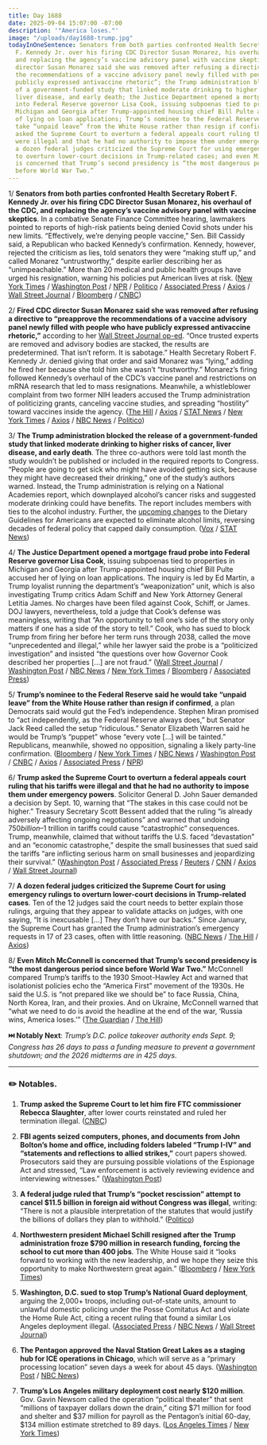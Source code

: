 ```yaml
---
title: Day 1688
date: 2025-09-04 15:07:00 -07:00
description: '"America loses."'
image: "/uploads/day1688-trump.jpg"
todayInOneSentence: Senators from both parties confronted Health Secretary Robert
  F. Kennedy Jr. over his firing CDC Director Susan Monarez, his overhaul of the CDC,
  and replacing the agency’s vaccine advisory panel with vaccine skeptics; fired CDC
  director Susan Monarez said she was removed after refusing a directive to “preapprove
  the recommendations of a vaccine advisory panel newly filled with people who have
  publicly expressed antivaccine rhetoric”; the Trump administration blocked the release
  of a government-funded study that linked moderate drinking to higher risks of cancer,
  liver disease, and early death; the Justice Department opened a mortgage fraud probe
  into Federal Reserve governor Lisa Cook, issuing subpoenas tied to properties in
  Michigan and Georgia after Trump-appointed housing chief Bill Pulte accused her
  of lying on loan applications; Trump’s nominee to the Federal Reserve said he would
  take “unpaid leave” from the White House rather than resign if confirmed; Trump
  asked the Supreme Court to overturn a federal appeals court ruling that his tariffs
  were illegal and that he had no authority to impose them under emergency powers;
  a dozen federal judges criticized the Supreme Court for using emergency rulings
  to overturn lower-court decisions in Trump-related cases; and even Mitch McConnell
  is concerned that Trump’s second presidency is “the most dangerous period since
  before World War Two.”
---
```


1/ **Senators from both parties confronted Health Secretary Robert F. Kennedy Jr. over his firing CDC Director Susan Monarez, his overhaul of the CDC, and replacing the agency’s vaccine advisory panel with vaccine skeptics**. In a combative Senate Finance Committee hearing, lawmakers pointed to reports of high-risk patients being denied Covid shots under his new limits. “Effectively, we’re denying people vaccine,” Sen. Bill Cassidy said, a Republican who backed Kennedy’s confirmation. Kennedy, however, rejected the criticism as lies, told senators they were “making stuff up,” and called Monarez “untrustworthy,” despite earlier describing her as “unimpeachable.” More than 20 medical and public health groups have urged his resignation, warning his policies put American lives at risk. ([New York Times](https://www.nytimes.com/2025/09/04/health/rfk-jr-senate-hearing-takeaways.html) / [Washington Post](https://www.washingtonpost.com/health/2025/09/04/rfk-jr-vaccines-cdc-senate-hearing/) / [NPR](https://www.npr.org/sections/shots-health-news/2025/09/04/nx-s1-5528966/rfk-kennedy-hearing-covid-vaccines-cdc) / [Politico](https://www.politico.com/live-updates/2025/09/04/congress/gop-discontent-with-rfk-jr-is-growing-00544549) / [Associated Press](https://apnews.com/article/kennedy-senate-cdc-3a5a090fc9d9f547377203fe5c61ffa2) / [Axios](https://www.axios.com/2025/09/04/rfk-jr-senate-hearing-cdc-firings-covid-vaccine) / [Wall Street Journal](https://www.wsj.com/politics/policy/rfk-jr-cdc-changes-future-e11f8b43) / [Bloomberg](https://www.bloomberg.com/news/articles/2025-09-04/rfk-jr-will-face-skeptical-senators-who-are-walking-fine-lines) / [CNBC](https://www.cnbc.com/2025/09/04/rfk-jr-spreads-vaccine-misinformation-during-congressional-testimony.html))

2/ **Fired CDC director Susan Monarez said she was removed after refusing a directive to “preapprove the recommendations of a vaccine advisory panel newly filled with people who have publicly expressed antivaccine rhetoric,”** according to her [Wall Street Journal op-ed](https://www.wsj.com/opinion/robert-f-kennedy-jr-the-cdc-and-me-b4ca2eaa). “Once trusted experts are removed and advisory bodies are stacked, the results are predetermined. That isn’t reform. It is sabotage.”  Health Secretary Robert F. Kennedy Jr. denied giving that order and said Monarez was “lying,” adding he fired her because she told him she wasn’t “trustworthy.” Monarez’s firing followed Kennedy’s overhaul of the CDC’s vaccine panel and restrictions on mRNA research that led to mass resignations. Meanwhile, a whistleblower complaint from two former NIH leaders accused the Trump administration of politicizing grants, canceling vaccine studies, and spreading “hostility” toward vaccines inside the agency. ([The Hill](https://thehill.com/policy/healthcare/5485882-monarez-fired-cdc-director-rfk-sabotage/) / [Axios](https://www.axios.com/2025/09/04/rfk-jr-cdc-director-vaccine-panel-lied) / [STAT News](https://www.statnews.com/2025/09/04/hhs-cdc-rfk-susan-monarez-firing-senate-finance-hearing/) / [New York Times](https://www.nytimes.com/2025/09/04/health/nih-whistle-blower-complaints-vaccines-trump.html) / [Axios](https://www.axios.com/2025/09/04/cdc-director-susan-monarez-rfk-wsj-oped) / [NBC News](https://www.nbcnews.com/health/health-news/ousted-cdc-chief-warns-rfk-jr-politicizing-public-health-rcna229028) / [Politico](https://www.politico.com/live-updates/2025/09/04/congress/rfk-jr-lays-out-version-of-the-events-leading-to-cdc-directors-firing-00544655))

3/ **The Trump administration blocked the release of a government-funded study that linked moderate drinking to higher risks of cancer, liver disease, and early death**. The three co-authors were told last month the study wouldn’t be published or included in the required reports to Congress. “People are going to get sick who might have avoided getting sick, because they might have decreased their drinking,” one of the study’s authors warned. Instead, the Trump administration is relying on a National Academies report, which downplayed alcohol’s cancer risks and suggested moderate drinking could have benefits. The report includes members with ties to the alcohol industry. Further, the [upcoming changes](https://www.reuters.com/business/healthcare-pharmaceuticals/us-drop-guidance-limit-alcohol-one-or-two-drinks-per-day-sources-say-2025-06-18/) to the Dietary Guidelines for Americans are expected to eliminate alcohol limits, reversing decades of federal policy that capped daily consumption. ([Vox](https://www.vox.com/health/460086/rfk-jr-trump-maha-cancer-alcohol-study-health) / [STAT News](https://www.statnews.com/2025/09/04/federal-alcohol-health-study-not-released-dietary-guidelines/))

4/ **The Justice Department opened a mortgage fraud probe into Federal Reserve governor Lisa Cook**, issuing subpoenas tied to properties in Michigan and Georgia after Trump-appointed housing chief Bill Pulte accused her of lying on loan applications. The inquiry is led by Ed Martin, a Trump loyalist running the department’s “weaponization” unit, which is also investigating Trump critics Adam Schiff and New York Attorney General Letitia James. No charges have been filed against Cook, Schiff, or James. DOJ lawyers, nevertheless, told a judge that Cook’s defense was meaningless, writing that “An opportunity to tell one’s side of the story only matters if one has a side of the story to tell.” Cook, who has sued to block Trump from firing her before her term runs through 2038, called the move “unprecedented and illegal,” while her lawyer said the probe is a “politicized investigation” and insisted “the questions over how Governor Cook described her properties [...] are not fraud.” ([Wall Street Journal](https://www.wsj.com/politics/policy/lisa-cook-justice-department-probe-e7e801a6) / [Washington Post](https://www.washingtonpost.com/business/2025/09/04/cook-trump-fed-fight-lisa-cook/) / [NBC News](https://www.nbcnews.com/politics/justice-department/justice-department-lisa-cook-investigation-rcna229061) / [New York Times](https://www.nytimes.com/2025/09/04/us/politics/lisa-cook-trump-fed-governor-justice-dept.html) / [Bloomberg](https://www.bloomberg.com/news/articles/2025-09-04/justice-department-opens-criminal-probe-of-lisa-cook-mortgages) / [Associated Press](https://apnews.com/article/federal-reserve-trump-cook-8c81cf9978f5ca33304753e875355a80))

5/ **Trump’s nominee to the Federal Reserve said he would take “unpaid leave” from the White House rather than resign if confirmed**, a plan Democrats said would gut the Fed’s independence. Stephen Miran promised to “act independently, as the Federal Reserve always does,” but Senator Jack Reed called the setup “ridiculous.” Senator Elizabeth Warren said he would be Trump’s “puppet” whose “every vote [...] will be tainted.” Republicans, meanwhile, showed no opposition, signaling a likely party-line confirmation. ([Bloomberg](https://www.bloomberg.com/news/articles/2025-09-04/trump-s-fed-pick-lauds-importance-of-independence-at-hearing) / [New York Times](https://www.nytimes.com/2025/09/04/business/stephen-miran-federal-reserve-trump.html) / [NBC News](https://www.nbcnews.com/politics/white-house/trump-stephen-miran-federal-reserve-senate-hearing-resign-white-house-rcna229099) / [Washington Post](https://www.washingtonpost.com/business/2025/09/04/stephen-miran-white-house-federal-reserve/) / [CNBC](https://www.cnbc.com/2025/09/04/stephen-miran-says-hell-take-unpaid-leave-from-white-house-job-while-serving-as-fed-governor.html) / [Axios](https://www.axios.com/2025/09/04/miran-fed-trump-senate-confirmation) / [Associated Press](https://apnews.com/article/federal-reserve-trump-miran-independence-powell-4b1e7a52e6f943de392a32b1ae10a5d7) / [NPR](https://www.npr.org/2025/09/04/nx-s1-5526956/senate-federal-reserve-trump-stephen-miran))

6/ **Trump asked the Supreme Court to overturn a federal appeals court ruling that his tariffs were illegal and that he had no authority to impose them under emergency powers**. Solicitor General D. John Sauer demanded a decision by Sept. 10, warning that “The stakes in this case could not be higher.” Treasury Secretary Scott Bessent added that the ruling “is already adversely affecting ongoing negotiations” and warned that undoing $750 billion–$1 trillion in tariffs could cause “catastrophic” consequences. Trump, meanwhile, claimed that without tariffs the U.S. faced “devastation” and an “economic catastrophe,” despite the small businesses that sued said the tariffs “are inflicting serious harm on small businesses and jeopardizing their survival.” ([Washington Post](https://www.washingtonpost.com/politics/2025/09/04/tariffs-trump-supreme-court-appeal/) / [Associated Press](https://apnews.com/article/trump-tariffs-supreme-court-emergency-powers-9e235d6a29ceaa6174510970e6c68afe) / [Reuters](https://www.reuters.com/legal/government/us-supreme-court-poised-resolve-clashes-over-trumps-power-2025-09-04/) / [CNN](https://www.cnn.com/2025/09/03/politics/trump-tariffs-supreme-court) / [Axios](https://www.axios.com/2025/09/02/trump-tariffs-economy-disaster) / [Wall Street Journal](https://www.wsj.com/politics/policy/trump-administration-seeks-swift-supreme-court-review-on-tariffs-5e71b4d9))

7/ **A dozen federal judges criticized the Supreme Court for using emergency rulings to overturn lower-court decisions in Trump-related cases**. Ten of the 12 judges said the court needs to better explain those rulings, arguing that they appear to validate attacks on judges, with one saying, “It is inexcusable [...] They don’t have our backs.” Since January, the Supreme Court has granted the Trump administration’s emergency requests in 17 of 23 cases, often with little reasoning. ([NBC News](https://www.nbcnews.com/politics/supreme-court/supreme-court-trump-cases-federal-judges-criticize-rcna221775) / [The Hill](https://thehill.com/homenews/administration/5485867-federal-judges-trump-cases/) / [Axios](https://www.axios.com/2025/09/04/federal-judges-criticize-supreme-court-trump-calvinball))

8/ **Even Mitch McConnell is concerned that Trump’s second presidency is “the most dangerous period since before World War Two.”** McConnell compared Trump’s tariffs to the 1930 Smoot-Hawley Act and warned that isolationist policies echo the “America First” movement of the 1930s. He said the U.S. is “not prepared like we should be” to face Russia, China, North Korea, Iran, and their proxies. And on Ukraine, McConnell warned that “what we need to do is avoid the headline at the end of the war, ‘Russia wins, America loses.’” ([The Guardian](https://www.theguardian.com/us-news/2025/sep/04/trump-dangerous-period-mitch-mcconnell) / [The Hill](https://thehill.com/homenews/senate/5485147-mcconnell-theres-certain-similarities-right-now-to-the-30s/))

**⏭️ Notably Next**: *Trump’s D.C. police takeover authority ends Sept. 9; Congress has 26 days to pass a funding measure to prevent a government shutdown; and the 2026 midterms are in 425 days*. 

---

### ✏️ Notables.

1. **Trump asked the Supreme Court to let him fire FTC commissioner Rebecca Slaughter**, after lower courts reinstated and ruled her termination illegal. ([CNBC](https://www.cnbc.com/2025/09/04/trump-supreme-court-federal-trade-commission-slaughter.html))

2. **FBI agents seized computers, phones, and documents from John Bolton’s home and office, including folders labeled “Trump I-IV” and “statements and reflections to allied strikes,”** court papers showed. Prosecutors said they are pursuing possible violations of the Espionage Act and stressed, “Law enforcement is actively reviewing evidence and interviewing witnesses.” ([Washington Post](https://www.washingtonpost.com/national-security/2025/09/04/trump-bolton-search-classified-documents-national-security/))

3. **A federal judge ruled that Trump’s “pocket rescission” attempt to cancel $11.5 billion in foreign aid without Congress was illegal**, writing: “There is not a plausible interpretation of the statutes that would justify the billions of dollars they plan to withhold.” ([Politico](https://www.politico.com/live-updates/2025/09/04/congress/judge-rules-white-house-pocket-rescission-gambit-is-illegal-00544892))

4. **Northwestern president Michael Schill resigned after the Trump administration froze $790 million in research funding, forcing the school to cut more than 400 jobs**. The White House said it “looks forward to working with the new leadership, and we hope they seize this opportunity to make Northwestern great again.” ([Bloomberg](https://www.bloomberg.com/news/articles/2025-09-04/northwestern-president-resigns-as-university-battles-white-house) / [New York Times](https://www.nytimes.com/2025/09/04/us/northwestern-president-resigns.html))

5. **Washington, D.C. sued to stop Trump’s National Guard deployment**, arguing the 2,000+ troops, including out-of-state units, amount to unlawful domestic policing under the Posse Comitatus Act and violate the Home Rule Act, citing a recent ruling that found a similar Los Angeles deployment illegal. ([Associated Press](https://apnews.com/article/washington-dc-trump-federal-takeover-national-guard-lawsuit-f2f76ef685676ee0d3bbd81496c74f2e) / [NBC News](https://www.nbcnews.com/politics/politics-news/dc-sues-trump-administration-illegal-deployment-national-guard-rcna228913) / [Wall Street Journal](https://www.wsj.com/us-news/law/d-c-attorney-general-sues-to-stop-trumps-national-guard-deployment-7d823c5f))

6. **The Pentagon approved the Naval Station Great Lakes as a staging hub for ICE operations in Chicago**, which will serve as a “primary processing location” seven days a week for about 45 days. ([Washington Post](https://www.washingtonpost.com/national-security/2025/09/04/chicago-navy-base-great-lakes-pritzker-trump-ice/) / [NBC News](https://www.nbcnews.com/news/us-news/illinois-ice-facility-used-large-scale-immigration-enforcement-mayor-c-rcna229086))

7. **Trump’s Los Angeles military deployment cost nearly $120 million**. Gov. Gavin Newsom called the operation “political theater” that sent “millions of taxpayer dollars down the drain,” citing $71 million for food and shelter and $37 million for payroll as the Pentagon’s initial 60-day, $134 million estimate stretched to 89 days. ([Los Angeles Times](https://www.latimes.com/california/story/2025-09-04/120-million-price-tag-guard-deployment) / [New York Times](https://www.nytimes.com/2025/09/04/us/politics/trump-national-guard-military-troops-deployment-california.html))
